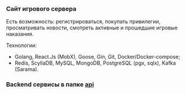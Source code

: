 ### Сайт игрового сервера

Есть возможность: регистрироваться, покупать привилегии, просматривать новости, смотреть активные и прошедшие игровые наказания.

Технологии:
- Golang, React.Js (MobX), Goose, Gin, Git, Docker/Docker-compose;
- Redis, ScyllaDB, MySQL, MongoDB, PostgreSQL (pgx, sqlx), Kafka (Sarama).

### Backend сервисы в папке [api](./api)
